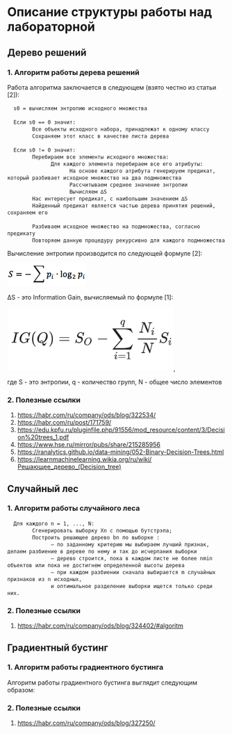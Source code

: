 # Описание структуры работы над лабораторной

## Дерево решений

### 1.      Алгоритм работы дерева решений

Работа алгоритма заключается в следующем (взято честно из статьи [2]):

      s0 = вычисляем энтропию исходного множества
      
      Если s0 == 0 значит:
            Все объекты исходного набора, принадлежат к одному классу
            Сохраняем этот класс в качестве листа дерева
            
      Если s0 != 0 значит:
            Перебираем все элементы исходного множества:
                  Для каждого элемента перебираем все его атрибуты:
                        На основе каждого атрибута генерируем предикат, который разбивает исходное множество на два подмножества
                        Рассчитываем среднее значение энтропии
                        Вычисляем ∆S
            Нас интересует предикат, с наибольшим значением ∆S
            Найденный предикат является частью дерева принятия решений, сохраняем его
            
            Разбиваем исходное множество на подмножества, согласно предикату
            Повторяем данную процедуру рекурсивно для каждого подмножества

Вычисление энтропии производится по следующей формуле [2]:

![Формула вычисления энтропии](https://github.com/Knzaytsev/IntroductionToML/raw/master/2%20lab/img/entropy.png)

∆S - это Information Gain, вычисляемый по формуле [1]:

![Формула вычисления Information Gain](https://github.com/Knzaytsev/IntroductionToML/raw/master/2%20lab/img/information%20gain.png),

где S - это энтропии, q - количество групп, N - общее число элементов


### 2.      Полезные ссылки
1.    https://habr.com/ru/company/ods/blog/322534/
2.    https://habr.com/ru/post/171759/
3.    https://edu.kpfu.ru/pluginfile.php/91556/mod_resource/content/3/Decision%20trees_1.pdf
4.    https://www.hse.ru/mirror/pubs/share/215285956
5.    https://ranalytics.github.io/data-mining/052-Binary-Decision-Trees.html
6.    https://learnmachinelearning.wikia.org/ru/wiki/Решающее_дерево_(Decision_tree)

## Случайный лес

### 1.      Алгоритм работы случайного леса

      Для каждого n = 1, ..., N:
            Сгенерировать выборку Xn с помощью бутстрэпа;
            Построить решающее дерево bn по выборке :
                  — по заданному критерию мы выбираем лучший признак, делаем разбиение в дереве по нему и так до исчерпания выборки
                  — дерево строится, пока в каждом листе не более nmin объектов или пока не достигнем определенной высоты дерева
                  — при каждом разбиении сначала выбирается m случайных признаков из n исходных,
                  и оптимальное разделение выборки ищется только среди них.

### 2.      Полезные ссылки
1.    https://habr.com/ru/company/ods/blog/324402/#algoritm

## Градиентный бустинг

### 1.      Алгоритм работы градиентного бустинга

Алгоритм работы градиентного бустинга выглядит следующим образом:


### 2.      Полезные ссылки

1.    https://habr.com/ru/company/ods/blog/327250/
